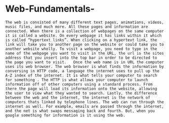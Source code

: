 # Web-Fundamentals-
 
	The web is consisted of many different text pages, animations, videos, music files, and much more. All these pages and information are connected. When there is a collection of webpages on the same computer it is called a website. On every webpage it has links within it which is called “hypertext links”. When clicking on a hypertext link, the link will take you to another page on the website or could take you to another website wholly. To visit a webpage, you need to type in the name of the webpage you want to visit in the URL, the url is the sites address that you insert into the top bar in order to be directed to the page you want to visit.  	Once the web name is in URL the computer uses its web browser. The web browser is what finds the information by conversing in HTTP code, a language the internet uses to pull up the A-Z index of the internet. It is what tells your computer to search for something . The HTTP is what allows your computer to launch information off of other computers using a standard process. From there the page will load its information onto the website, allowing the user to view what they wanted to search. Lastly, the difference between the web and the internet, the internet is the network of computers thats linked by telephone lines. The web can run through the internet as well. For example, emails are passed through the internet, and the net is what swaps messaging back and fourth. But, when you google something for information is it using the web. 
